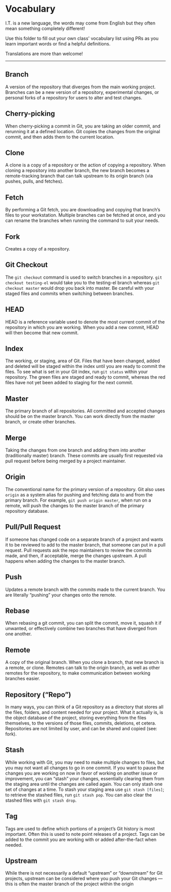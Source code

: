 # Vocabulary

I.T. is a new language, the words may come from English but they often mean
something completely different!

Use this folder to fill out your own class' vocabulary list using PRs as you
learn important words or find a helpful definitions.

Translations are more than welcome!

---

## Branch
A version of the repository that diverges from the main working project. Branches can be a new version of a repository, experimental changes, or personal forks of a repository for users to alter and test changes.

## Cherry-picking
When cherry-picking a commit in Git, you are taking an older commit, and rerunning it at a defined location. Git copies the changes from the original commit, and then adds them to the current location.

## Clone
A clone is a copy of a repository or the action of copying a repository. When cloning a repository into another branch, the new branch becomes a remote-tracking branch that can talk upstream to its origin branch (via pushes, pulls, and fetches).

## Fetch
By performing a Git fetch, you are downloading and copying that branch’s files to your workstation. Multiple branches can be fetched at once, and you can rename the branches when running the command to suit your needs.

## Fork
Creates a copy of a repository.

## Git Checkout
The `git checkout` command is used to switch branches in a repository. `git checkout testing-el` would take you to the testing-el branch whereas `git checkout master` would drop you back into master. Be careful with your staged files and commits when switching between branches.

## HEAD
HEAD is a reference variable used to denote the most current commit of the repository in which you are working. When you add a new commit, HEAD will then become that new commit.

## Index
The working, or staging, area of Git. Files that have been changed, added and deleted will be staged within the index until you are ready to commit the files. To see what is set in your Git index, run `git status` within your repository. The green files are staged and ready to commit, whereas the red files have not yet been added to staging for the next commit.

## Master
The primary branch of all repositories. All committed and accepted changes should be on the master branch. You can work directly from the master branch, or create other branches.

## Merge
Taking the changes from one branch and adding them into another (traditionally master) branch. These commits are usually first requested via pull request before being merged by a project maintainer.

## Origin
The conventional name for the primary version of a repository. Git also uses `origin` as a system alias for pushing and fetching data to and from the primary branch. For example, `git push origin master`, when run on a remote, will push the changes to the master branch of the primary repository database.

## Pull/Pull Request
If someone has changed code on a separate branch of a project and wants it to be reviewed to add to the master branch, that someone can put in a pull request. Pull requests ask the repo maintainers to review the commits made, and then, if acceptable, merge the changes upstream. A pull happens when adding the changes to the master branch.

## Push
Updates a remote branch with the commits made to the current branch. You are literally “pushing” your changes onto the remote.

## Rebase
When rebasing a git commit, you can split the commit, move it, squash it if unwanted, or effectively combine two branches that have diverged from one another.

## Remote
A copy of the original branch. When you clone a branch, that new branch is a remote, or clone. Remotes can talk to the origin branch, as well as other remotes for the repository, to make communication between working branches easier.

## Repository (“Repo”)
In many ways, you can think of a Git repository as a directory that stores all the files, folders, and content needed for your project. What it actually is, is the object database of the project, storing everything from the files themselves, to the versions of those files, commits, deletions, et cetera. Repositories are not limited by user, and can be shared and copied (see: fork).

## Stash
While working with Git, you may need to make multiple changes to files, but you may not want all changes to go in one commit. If you want to pause the changes you are working on now in favor of working on another issue or improvement, you can “stash” your changes, essentially clearing them from the staging area until the changes are called again. You can only stash one set of changes at a time. To stash your staging area use `git stash [files]`; to retrieve the stashed files, run `git stash pop`. You can also clear the stashed files with `git stash drop`.

## Tag
Tags are used to define which portions of a project’s Git history is most important. Often this is used to note point releases of a project. Tags can be added to the commit you are working with or added after-the-fact when needed.

## Upstream
While there is not necessarily a default “upstream” or “downstream” for Git projects, upstream can be considered where you push your Git changes — this is often the master branch of the project within the origin
